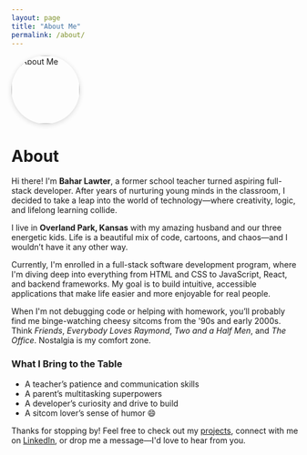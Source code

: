 ```yaml
---
layout: page
title: "About Me"
permalink: /about/
---
```


<div >
  <img src="/assets/Bahar.svg" alt="About Me" width="120" style="border-radius:50%; box-shadow:0 2px 8px rgba(0,0,0,0.15);"/>
</div>

# About

Hi there! I'm **Bahar Lawter**, a former school teacher turned aspiring full-stack developer. After years of nurturing young minds in the classroom, I decided to take a leap into the world of technology—where creativity, logic, and lifelong learning collide.

I live in **Overland Park, Kansas** with my amazing husband and our three energetic kids. Life is a beautiful mix of code, cartoons, and chaos—and I wouldn’t have it any other way.

Currently, I'm enrolled in a full-stack software development program, where I'm diving deep into everything from HTML and CSS to JavaScript, React, and backend frameworks. My goal is to build intuitive, accessible applications that make life easier and more enjoyable for real people.

When I'm not debugging code or helping with homework, you’ll probably find me binge-watching cheesy sitcoms from the '90s and early 2000s. Think _Friends_, _Everybody Loves Raymond_, _Two and a Half Men_, and _The Office_. Nostalgia is my comfort zone.

### What I Bring to the Table

- A teacher’s patience and communication skills
- A parent’s multitasking superpowers
- A developer’s curiosity and drive to build
- A sitcom lover’s sense of humor 😄

Thanks for stopping by! Feel free to check out my [projects](./ProjectWork.md), connect with me on [LinkedIn](https://www.linkedin.com/in/baharlawter), or drop me a message—I'd love to hear from you.
